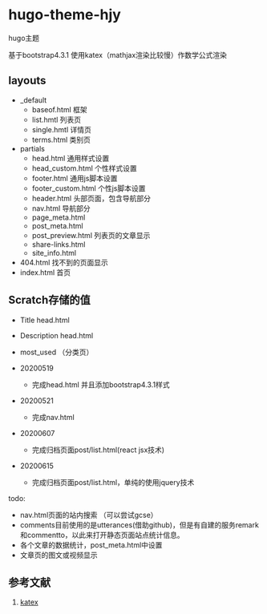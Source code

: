# hugo-theme-hjy
hugo主题


基于bootstrap4.3.1
使用katex（mathjax渲染比较慢）作数学公式渲染

## layouts
* _default
  * baseof.html 框架
  * list.hmtl 列表页
  * single.hmtl 详情页
  * terms.html 类别页
* partials
  * head.html 通用样式设置
  * head_custom.html 个性样式设置
  * footer.html 通用js脚本设置
  * footer_custom.html 个性js脚本设置
  * header.html 头部页面，包含导航部分
  * nav.html 导航部分
  * page_meta.html
  * post_meta.html
  * post_preview.html 列表页的文章显示
  * share-links.html
  * site_info.html
* 404.html 找不到的页面显示
* index.html 首页


## Scratch存储的值
* Title               head.html
* Description         head.html
* most_used （分类页）

* 20200519
    * 完成head.html 并且添加bootstrap4.3.1样式
* 20200521
  * 完成nav.html
* 20200607
  * 完成归档页面post/list.html(react jsx技术)
* 20200615
  * 完成归档页面post/list.html，单纯的使用jquery技术


todo:
* nav.html页面的站内搜索  （可以尝试gcse）
* comments目前使用的是utterances(借助github)，但是有自建的服务remark和commentto，以此来打开静态页面站点统计信息。 
* 各个文章的数据统计，post_meta.html中设置
* 文章页的图文或视频显示



## 参考文献
1. [katex][official_katex]

[official_katex]: https://katex.org/